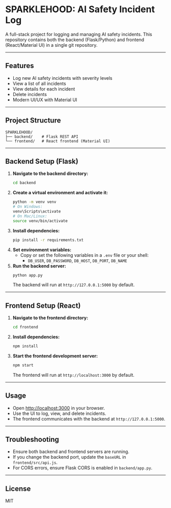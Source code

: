 # SPARKLEHOOD: AI Safety Incident Log

A full-stack project for logging and managing AI safety incidents. This repository contains both the backend (Flask/Python) and frontend (React/Material UI) in a single git repository.

---

## Features
- Log new AI safety incidents with severity levels
- View a list of all incidents
- View details for each incident
- Delete incidents
- Modern UI/UX with Material UI

---

## Project Structure
```
SPARKLEHOOD/
├── backend/    # Flask REST API
└── frontend/   # React frontend (Material UI)
```

---

## Backend Setup (Flask)

1. **Navigate to the backend directory:**
   ```bash
   cd backend
   ```
2. **Create a virtual environment and activate it:**
   ```bash
   python -m venv venv
   # On Windows:
   venv\Scripts\activate
   # On Mac/Linux:
   source venv/bin/activate
   ```
3. **Install dependencies:**
   ```bash
   pip install -r requirements.txt
   ```
4. **Set environment variables:**
   - Copy or set the following variables in a `.env` file or your shell:
     - `DB_USER`, `DB_PASSWORD`, `DB_HOST`, `DB_PORT`, `DB_NAME`
5. **Run the backend server:**
   ```bash
   python app.py
   ```
   The backend will run at `http://127.0.0.1:5000` by default.

---

## Frontend Setup (React)

1. **Navigate to the frontend directory:**
   ```bash
   cd frontend
   ```
2. **Install dependencies:**
   ```bash
   npm install
   ```
3. **Start the frontend development server:**
   ```bash
   npm start
   ```
   The frontend will run at `http://localhost:3000` by default.

---

## Usage
- Open [http://localhost:3000](http://localhost:3000) in your browser.
- Use the UI to log, view, and delete incidents.
- The frontend communicates with the backend at `http://127.0.0.1:5000`.

---

## Troubleshooting
- Ensure both backend and frontend servers are running.
- If you change the backend port, update the `baseURL` in `frontend/src/api.js`.
- For CORS errors, ensure Flask CORS is enabled in `backend/app.py`.

---

## License
MIT
